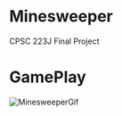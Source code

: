 # Minesweeper
CPSC 223J Final Project

# GamePlay
![MinesweeperGif](https://user-images.githubusercontent.com/36426709/62002281-c740e980-b0b5-11e9-9335-c654c36db926.gif)
